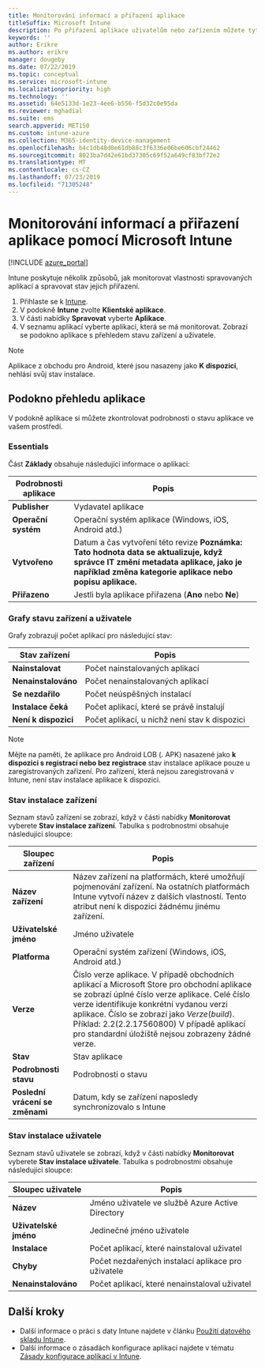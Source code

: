 ```yaml
---
title: Monitorování informací a přiřazení aplikace
titleSuffix: Microsoft Intune
description: Po přiřazení aplikace uživatelům nebo zařízením můžete tyto informace použít, aby vám usnadnily monitorování jejího stavu.
keywords: ''
author: Erikre
ms.author: erikre
manager: dougeby
ms.date: 07/22/2019
ms.topic: conceptual
ms.service: microsoft-intune
ms.localizationpriority: high
ms.technology: ''
ms.assetid: 64e5133d-1e23-4ee6-b556-f5d32c0e95da
ms.reviewer: mghadial
ms.suite: ems
search.appverid: MET150
ms.custom: intune-azure
ms.collection: M365-identity-device-management
ms.openlocfilehash: b4c1db48d0e61db88c3f6336e06be606cbf24462
ms.sourcegitcommit: 8023ba7d42e61bd37305c69f52a649cf83bf72e2
ms.translationtype: MT
ms.contentlocale: cs-CZ
ms.lasthandoff: 07/23/2019
ms.locfileid: "71305248"
---
```

# <a name="monitor-app-information-and-assignments-with-microsoft-intune"></a>Monitorování informací a přiřazení aplikace pomocí Microsoft Intune

[!INCLUDE [azure_portal](./includes/azure_portal.md)]

Intune poskytuje několik způsobů, jak monitorovat vlastnosti spravovaných aplikací a spravovat stav jejich přiřazení.

1. Přihlaste se k [Intune](https://go.microsoft.com/fwlink/?linkid=2090973).
3. V podokně **Intune** zvolte **Klientské aplikace**.
4. V části nabídky **Spravovat** vyberte **Aplikace**.
5. V seznamu aplikací vyberte aplikaci, která se má monitorovat. Zobrazí se podokno aplikace s přehledem stavu zařízení a uživatele.

> [!NOTE]
> Aplikace z obchodu pro Android, které jsou nasazeny jako **K dispozici**, nehlásí svůj stav instalace.

## <a name="app-overview-pane"></a>Podokno přehledu aplikace

V podokně aplikace si můžete zkontrolovat podrobnosti o stavu aplikace ve vašem prostředí.

### <a name="essentials"></a>Essentials
Část **Základy** obsahuje následující informace o aplikaci:

 | **Podrobnosti aplikace**            | **Popis**                                                      |
|------------------------|------------------------------------------------------------------|
| **Publisher**          | Vydavatel aplikace                                            |
| **Operační systém**   | Operační systém aplikace (Windows, iOS, Android atd.) |
| **Vytvořeno**             | Datum a čas vytvoření této revize <b>**Poznámka**: Tato hodnota data se aktualizuje, když správce IT změní metadata aplikace, jako je například změna kategorie aplikace nebo popisu aplikace.                        |
| **Přiřazeno**           | Jestli byla aplikace přiřazena (**Ano** nebo **Ne**)                  |

### <a name="device-and-user-status-graphs"></a>Grafy stavu zařízení a uživatele
Grafy zobrazují počet aplikací pro následující stav:

| **Stav zařízení**       | **Popis**                                       |
|-----------------------|-------------------------------------------------------|
| **Nainstalovat**         | Počet nainstalovaných aplikací                         |
| **Nenainstalováno**     | Počet nenainstalovaných aplikací                     |
| **Se nezdařilo**            | Počet neúspěšných instalací                   |
| **Instalace čeká**   | Počet aplikací, které se právě instalují |
| **Není k dispozici**           | Počet aplikací, u nichž není stav k dispozici            |

> [!NOTE]
> Mějte na paměti, že aplikace pro Android LOB (. APK) nasazené jako **k dispozici s registrací nebo bez registrace** stav instalace aplikace pouze u zaregistrovaných zařízení. Pro zařízení, která nejsou zaregistrovaná v Intune, není stav instalace aplikace k dispozici.

### <a name="device-install-status"></a>Stav instalace zařízení

Seznam stavů zařízení se zobrazí, když v části nabídky **Monitorovat** vyberete **Stav instalace zařízení**. Tabulka s podrobnostmi obsahuje následující sloupce:

| **Sloupec zařízení**      | **Popis**                                                                                                                                                                                                                                            |
|----------------------|------------------------------------------------------------------------------------------------------------------------------------------------------------------------------------------------------------------------------------------------------------|
| **Název zařízení**      | Název zařízení na platformách, které umožňují pojmenování zařízení. Na ostatních platformách Intune vytvoří název z dalších vlastností. Tento atribut není k dispozici žádnému jinému zařízení.                                                                       |
| **Uživatelské jméno**        | Jméno uživatele                                                                                                                                                                                                                                      |
| **Platforma**         | Operační systém zařízení (Windows, iOS, Android atd.)                                                                                                                                                                                           |
| **Verze**          | Číslo verze aplikace. V případě obchodních aplikací a Microsoft Store pro obchodní aplikace se zobrazí úplné číslo verze aplikace. Celé číslo verze identifikuje konkrétní vydanou verzi aplikace. Číslo se zobrazí jako _Verze_(_build_). Příklad: 2.2(2.2.17560800) V případě aplikací pro standardní úložiště nejsou zobrazeny žádné verze. |
| **Stav**           | Stav aplikace                                                                                                                                                                                                                                     |
| **Podrobnosti stavu**   | Podrobnosti o stavu                                                                                                                                                                                                                                     |
| **Poslední vrácení se změnami**    | Datum, kdy se zařízení naposledy synchronizovalo s Intune                                                                                                                                                                                                                  |


### <a name="user-install-status"></a>Stav instalace uživatele

Seznam stavů uživatele se zobrazí, když v části nabídky **Monitorovat** vyberete **Stav instalace uživatele**. Tabulka s podrobnostmi obsahuje následující sloupce:

| **Sloupec uživatele**     | **Popis**                           |
|---------------------|-------------------------------------------|
| **Název**            | Jméno uživatele ve službě Azure Active Directory         |
| **Uživatelské jméno**       | Jedinečné jméno uživatele              |
| **Instalace**   | Počet aplikací, které nainstaloval uživatel |
| **Chyby**        | Počet nezdařených instalací aplikace pro uživatele     |
| **Nenainstalováno**   | Počet aplikací, které nenainstaloval uživatel |


## <a name="next-steps"></a>Další kroky

- Další informace o práci s daty Intune najdete v článku [Použití datového skladu Intune](reports-nav-create-intune-reports.md).
- Další informace o zásadách konfigurace aplikací najdete v tématu [Zásady konfigurace aplikací v Intune](app-configuration-policies-overview.md).
